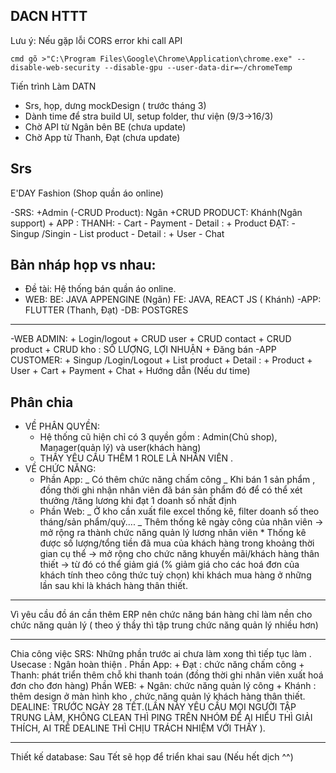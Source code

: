 ## DACN HTTT

Lưu ý: Nếu gặp lỗi CORS error khi call API

```
cmd gõ >"C:\Program Files\Google\Chrome\Application\chrome.exe" --disable-web-security --disable-gpu --user-data-dir=~/chromeTemp

```

Tiến trình Làm DATN

- Srs, họp, dưng mockDesign ( trước tháng 3)
- Dành time để stra build UI, setup folder, thư viện (9/3->16/3)
- Chờ API từ Ngân bên BE (chưa update)
- Chờ App từ Thanh, Đạt (chưa update)

## Srs

E'DAY Fashion (Shop quần áo online)

-SRS:
+Admin (-CRUD Product): Ngân
+CRUD PRODUCT: Khánh(Ngân support) + APP :
THANH: - Cart - Payment - Detail : + Product
ĐẠT: - Singup /Singin - List product - Detail : + User - Chat

## Bản nháp họp vs nhau:

- Đề tài: Hệ thống bán quần áo online.
- WEB: BE: JAVA APPENGINE (Ngân)
  FE: JAVA, REACT JS ( Khánh)
  -APP: FLUTTER (Thanh, Đạt)
  -DB: POSTGRES

---

-WEB ADMIN: + Login/logout + CRUD user + CRUD contact + CRUD product + CRUD kho : SỐ LƯỢNG, LỢI NHUẬN + Đăng bán
-APP CUSTOMER: + Singup /Login/Logout + List product + Detail : + Product + User + Cart + Payment + Chat + Hướng dẫn (Nếu dư time)

## Phân chia

- VỀ PHÂN QUYỀN:
  - Hệ thống cũ hiện chỉ có 3 quyền gồm : Admin(Chủ shop), Manager(quản lý) và user(khách hàng)
  - THẦY YÊU CẦU THÊM 1 ROLE LÀ NHÂN VIÊN .
- VỀ CHỨC NĂNG:
  - Phần App: _ Có thêm chức năng chấm công
    _ Khi bán 1 sản phẩm , đồng thời ghi nhận nhân viên đã bán sản phẩm đó để có thể xét thưởng /tăng lương khi đạt 1 doanh số nhất định
  - Phần Web: _ Ở kho cần xuất file excel thống kê, filter doanh số theo tháng/sản phẩm/quý....
    _ Thêm thống kê ngày công của nhân viên -> mở rộng ra thành chức năng quản lý lương nhân viên \* Thống kê được số lượng/tổng tiền đã mua của khách hàng trong khoảng thời gian cụ thể -> mở rộng cho chức năng khuyến mãi/khách hàng thân thiết
    -> từ đó có thể giảm giá (% giảm giá cho các hoá đơn của khách tính theo công thức tuỳ chọn) khi khách mua hàng ở những lần sau khi là khách hàng thân thiết.

---

Vì yêu cầu đồ án cần thêm ERP nên chức năng bán hàng chỉ làm nền cho chức năng quản lý
( theo ý thầy thì tập trung chức năng quản lý nhiều hơn)

---

Chia công việc SRS:
Những phần trước ai chưa làm xong thì tiếp tục làm .
Usecase : Ngân hoàn thiện .
Phần App: + Đạt : chức năng chấm công + Thanh: phát triển thêm chỗ khi thanh toán (đồng thời ghi nhân viên xuất hoá đơn cho đơn hàng)
Phần WEB: + Ngân: chức năng quản lý công + Khánh : thêm design ở màn hình kho , chức năng quản lý khách hàng thân thiết.
DEALINE: TRƯỚC NGÀY 28 TẾT.(LẦN NÀY YÊU CẦU MỌI NGƯỜI TẬP TRUNG LÀM, KHÔNG CLEAN THÌ PING TRÊN NHÓM ĐỂ AI HIỂU THÌ GIẢI THÍCH, AI TRỄ DEALINE THÌ CHỊU TRÁCH NHIỆM VỚI THẦY ).

---

Thiết kế database:
Sau Tết sẽ họp để triển khai sau (Nếu hết dịch ^^)
